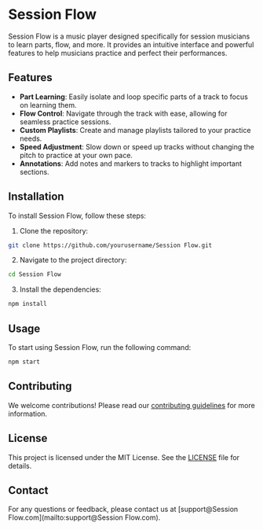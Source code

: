 # Session Flow

Session Flow is a music player designed specifically for session musicians to learn parts, flow, and more. It provides an intuitive interface and powerful features to help musicians practice and perfect their performances.

## Features

- **Part Learning**: Easily isolate and loop specific parts of a track to focus on learning them.
- **Flow Control**: Navigate through the track with ease, allowing for seamless practice sessions.
- **Custom Playlists**: Create and manage playlists tailored to your practice needs.
- **Speed Adjustment**: Slow down or speed up tracks without changing the pitch to practice at your own pace.
- **Annotations**: Add notes and markers to tracks to highlight important sections.

## Installation

To install Session Flow, follow these steps:

1. Clone the repository:

```sh
git clone https://github.com/yourusername/Session Flow.git
```

2. Navigate to the project directory:

```sh
cd Session Flow
```

3. Install the dependencies:

```sh
npm install
```

## Usage

To start using Session Flow, run the following command:

```sh
npm start
```

## Contributing

We welcome contributions! Please read our [contributing guidelines](CONTRIBUTING.md) for more information.

## License

This project is licensed under the MIT License. See the [LICENSE](LICENSE) file for details.

## Contact

For any questions or feedback, please contact us at [support@Session Flow.com](mailto:support@Session Flow.com).
